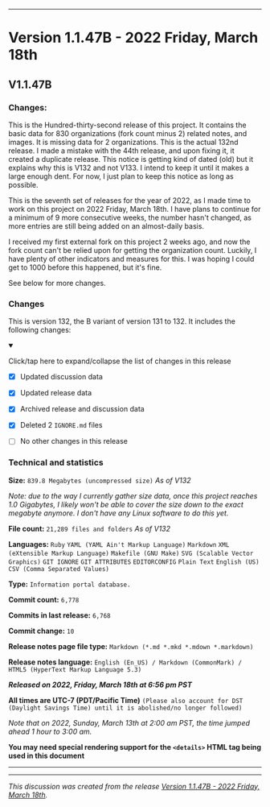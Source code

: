 
***

# Version 1.1.47B - 2022 Friday, March 18th

## V1.1.47B

### Changes:

This is the Hundred-thirty-second release of this project. It contains the basic data for 830 organizations (fork count minus 2) related notes, and images. It is missing data for 2 organizations. This is the actual 132nd release. I made a mistake with the 44th release, and upon fixing it, it created a duplicate release. This notice is getting kind of dated (old) but it explains why this is V132 and not V133. I intend to keep it until it makes a large enough dent. For now, I just plan to keep this notice as long as possible.

This is the seventh set of releases for the year of 2022, as I made time to work on this project on 2022 Friday, March 18th. I have plans to continue for a minimum of 9 more consecutive weeks, the number hasn't changed, as more entries are still being added on an almost-daily basis.

I received my first external fork on this project 2 weeks ago, and now the fork count can't be relied upon for getting the organization count. Luckily, I have plenty of other indicators and measures for this. I was hoping I could get to 1000 before this happened, but it's fine.

See below for more changes.

### Changes

This is version 132, the B variant of version 131 to 132. It includes the following changes:

<details open><summary><p>Click/tap here to expand/collapse the list of changes in this release</p></summary>

- [x] Updated discussion data

- [x] Updated release data

- [x] Archived release and discussion data

<!--

- [x] Updated security info

- [x] Updated the main `README.md` file

- [x] Added support for a changelog, both in plain text and markdown formats
!-->

- [x] Deleted 2 `IGNORE.md` files

<!--
- [x] Began adding support for 2022 data

- [x] Added data up to 2022 March 18th (10 new organizations documented)
!-->

- [ ] No other changes in this release

<!-- - [x] Updated Git navigation data !-->

</details>

### Technical and statistics

**Size:** `839.8 Megabytes (uncompressed size)` _As of V132_

_Note: due to the way I currently gather size data, once this project reaches 1.0 Gigabytes, I likely won't be able to cover the size down to the exact megabyte anymore. I don't have any Linux software to do this yet._

**File count:** `21,289 files and folders` _As of V132_

**Languages:** `Ruby` `YAML (YAML Ain't Markup Language)` `Markdown` `XML (eXtensible Markup Language)` `Makefile (GNU Make)` `SVG (Scalable Vector Graphics)` `GIT IGNORE` `GIT ATTRIBUTES` `EDITORCONFIG` `Plain Text` `English (US)` `CSV (Comma Separated Values)`

**Type:** `Information portal database.`

**Commit count:** `6,778`

**Commits in last release:** `6,768`

**Commit change:** `10`

**Release notes page file type:** `Markdown (*.md *.mkd *.mdown *.markdown)`

**Release notes language:** `English (En_US) / Markdown (CommonMark) / HTML5 (HyperText Markup Language 5.3)`

***Released on 2022, Friday, March 18th at 6:56 pm PST***

**All times are UTC-7 (PDT/Pacific Time)** `(Please also account for DST (Daylight Savings Time) until it is abolished/no longer followed)`

_Note that on 2022, Sunday, March 13th at 2:00 am PST, the time jumped ahead 1 hour to 3:00 am._

**You may need special rendering support for the `<details>` HTML tag being used in this document**

***


<hr /><em>This discussion was created from the release <a href='https://github.com/seanpm2001/GitHub_Organization_Info/releases/tag/V1.1.47B'>Version 1.1.47B - 2022 Friday, March 18th</a>.</em>
